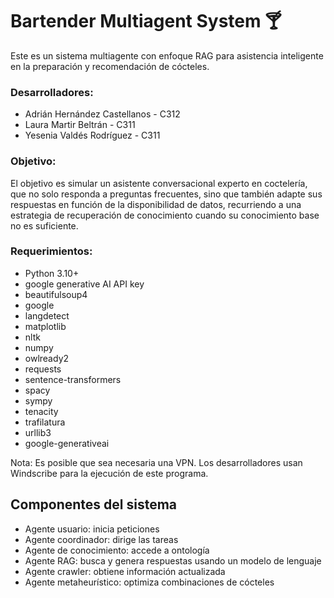 # Bartender Multiagent System 🍸

Este es un sistema multiagente con enfoque RAG para asistencia inteligente en la preparación y recomendación de cócteles.

### Desarrolladores: 
- Adrián Hernández Castellanos - C312
- Laura Martir Beltrán - C311
- Yesenia Valdés Rodríguez - C311

### Objetivo:
El objetivo es simular un asistente conversacional experto en coctelería, que no solo responda a preguntas frecuentes, sino que también adapte sus respuestas en función de la disponibilidad de datos, recurriendo a una estrategia
de recuperación de conocimiento cuando su conocimiento base no es suficiente.

### Requerimientos:
- Python 3.10+
- google generative AI API key
- beautifulsoup4
- google
- langdetect
- matplotlib
- nltk
- numpy
- owlready2
- requests
- sentence-transformers
- spacy
- sympy
- tenacity
- trafilatura
- urllib3
- google-generativeai

Nota: Es posible que sea necesaria una VPN. Los desarrolladores usan Windscribe para la ejecución de este programa.

## Componentes del sistema

- Agente usuario: inicia peticiones
- Agente coordinador: dirige las tareas
- Agente de conocimiento: accede a ontología
- Agente RAG: busca y genera respuestas usando un modelo de lenguaje
- Agente crawler: obtiene información actualizada
- Agente metaheurístico: optimiza combinaciones de cócteles
